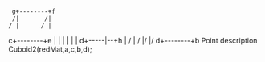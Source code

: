      g+--------+f
     /|       /|
    / |      / |
  c+--------+e |
   |  |     |  |
   | d+-----|--+h
   | /      | /
   |/       |/
  d+--------+b
Point description
Cuboid2(redMat,a,c,b,d);
